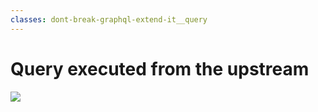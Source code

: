 ```yaml
---
classes: dont-break-graphql-extend-it__query
---
```


# Query executed from the upstream

<img src="/dont-break-graphql-extend-it/query-2.png" />
